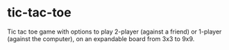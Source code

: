 # tic-tac-toe
Tic tac toe game with options to play 2-player (against a friend) or 1-player (against the computer), on an expandable board from 3x3 to 9x9.
